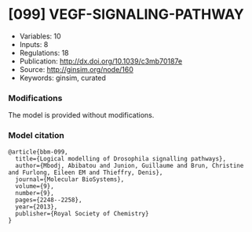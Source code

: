 # \[099\] VEGF-SIGNALING-PATHWAY

 - Variables: 10
 - Inputs: 8
 - Regulations: 18
 - Publication: http://dx.doi.org/10.1039/c3mb70187e
 - Source: http://ginsim.org/node/160
 - Keywords: ginsim, curated


### Modifications

The model is provided without modifications.

### Model citation

```
@article{bbm-099,
  title={Logical modelling of Drosophila signalling pathways},
  author={Mbodj, Abibatou and Junion, Guillaume and Brun, Christine and Furlong, Eileen EM and Thieffry, Denis},
  journal={Molecular BioSystems},
  volume={9},
  number={9},
  pages={2248--2258},
  year={2013},
  publisher={Royal Society of Chemistry}
}

```

